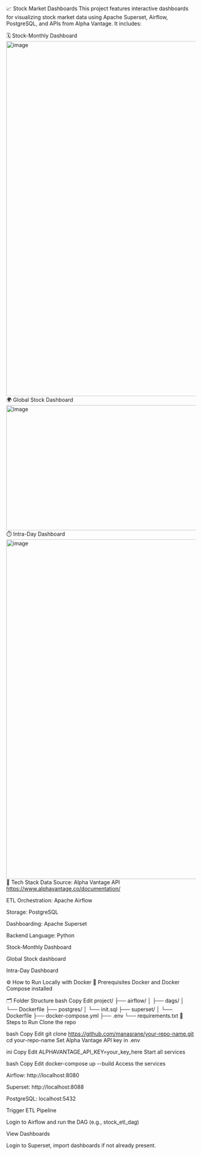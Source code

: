 📈 Stock Market Dashboards
This project features interactive dashboards for visualizing stock market data using Apache Superset, Airflow, PostgreSQL, and APIs from Alpha Vantage. It includes:

🗓️ Stock-Monthly Dashboard
<img width="1847" height="942" alt="image" src="https://github.com/user-attachments/assets/a41408ef-87d7-4a08-97ec-c4caa3f4517b" />
🌍 Global Stock Dashboard
<img width="1220" height="332" alt="image" src="https://github.com/user-attachments/assets/c5683fec-a156-474e-b7db-d71e291542ea" />
⏱️ Intra-Day Dashboard
<img width="1846" height="901" alt="image" src="https://github.com/user-attachments/assets/70b26322-9979-42ac-bd8e-485da158d96e" />
🧩 Tech Stack
Data Source: Alpha Vantage API https://www.alphavantage.co/documentation/

ETL Orchestration: Apache Airflow

Storage: PostgreSQL

Dashboarding: Apache Superset

Backend Language: Python

Stock-Monthly Dashboard

Global Stock dashboard

Intra-Day Dashboard

⚙️ How to Run Locally with Docker
🧰 Prerequisites
Docker and Docker Compose installed

🗂️ Folder Structure
bash
Copy
Edit
project/
├── airflow/
│   ├── dags/
│   └── Dockerfile
├── postgres/
│   └── init.sql
├── superset/
│   └── Dockerfile
├── docker-compose.yml
├── .env
└── requirements.txt
🚀 Steps to Run
Clone the repo

bash
Copy
Edit
git clone https://github.com/manasrane/your-repo-name.git
cd your-repo-name
Set Alpha Vantage API key in .env

ini
Copy
Edit
ALPHAVANTAGE_API_KEY=your_key_here
Start all services

bash
Copy
Edit
docker-compose up --build
Access the services

Airflow: http://localhost:8080

Superset: http://localhost:8088

PostgreSQL: localhost:5432

Trigger ETL Pipeline

Login to Airflow and run the DAG (e.g., stock_etl_dag)

View Dashboards

Login to Superset, import dashboards if not already present.
